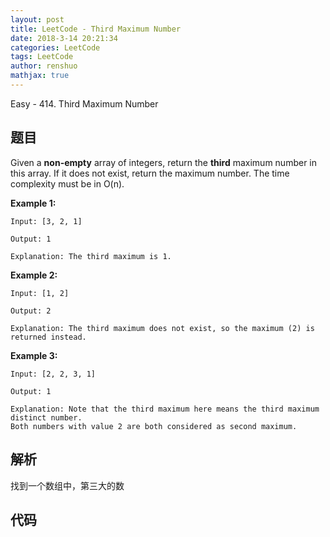 ```yaml
---
layout: post
title: LeetCode - Third Maximum Number
date: 2018-3-14 20:21:34
categories: LeetCode
tags: LeetCode
author: renshuo
mathjax: true
---
```


Easy - 414. Third Maximum Number

<!--more-->

## 题目

Given a **non-empty** array of integers, return the **third** maximum number in this array. If it does not exist, return the maximum number. The time complexity must be in O(n).

**Example 1:**

```
Input: [3, 2, 1]

Output: 1

Explanation: The third maximum is 1.
```

**Example 2:**

```
Input: [1, 2]

Output: 2

Explanation: The third maximum does not exist, so the maximum (2) is returned instead.
```

**Example 3:**

```
Input: [2, 2, 3, 1]

Output: 1

Explanation: Note that the third maximum here means the third maximum distinct number.
Both numbers with value 2 are both considered as second maximum.
```

## 解析

找到一个数组中，第三大的数

## 代码

``` java

```